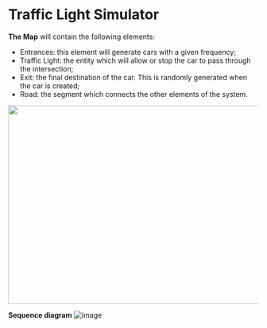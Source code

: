 # Traffic Light Simulator

**The Map** will contain the following elements:
- Entrances: this element will generate cars with a given frequency;
- Traffic Light: the entity which will allow or stop the car to pass through the intersection;
- Exit: the final destination of the car. This is randomly generated when the car is created;
- Road: the segment which connects the other elements of the system.

<img src="https://user-images.githubusercontent.com/63298887/189131844-95ceffed-31ed-4cdb-aeb5-20d705833e9e.png" width="700" height="400">

 **Sequence diagram**
![image](https://user-images.githubusercontent.com/63298887/189140489-00c59ff1-7887-454a-b42a-745f3fcf2844.png)

